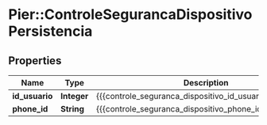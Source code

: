 # Pier::ControleSegurancaDispositivoPersistencia

## Properties
Name | Type | Description | Notes
------------ | ------------- | ------------- | -------------
**id_usuario** | **Integer** | {{{controle_seguranca_dispositivo_id_usuario_descricao}}} | 
**phone_id** | **String** | {{{controle_seguranca_dispositivo_phone_id_descricao}}} | 


